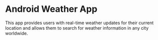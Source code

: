 
# Android Weather App
This app provides users with real-time weather updates for their current location and allows them to search for weather information in any city worldwide. 

